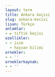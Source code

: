 ```yaml
---
layout: term
title: Ankara keçisi
slug: ankara-kecisi
lisan: Türkçe
anlamlar:
- ► tiftik keçisi
ozellikler:
- - isim
  - hayvan bilimi
ornekler:
- - ''
orneklerkaynak:
- - ''
---
```


